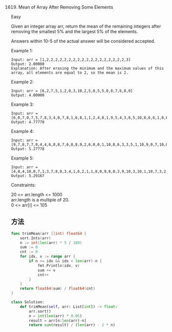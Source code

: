 1619. Mean of Array After Removing Some Elements


Easy


Given an integer array arr, return the mean of the remaining integers after removing the smallest 5% and the largest 5% of the elements.

Answers within 10-5 of the actual answer will be considered accepted.

 

Example 1:

```
Input: arr = [1,2,2,2,2,2,2,2,2,2,2,2,2,2,2,2,2,2,2,3]
Output: 2.00000
Explanation: After erasing the minimum and the maximum values of this array, all elements are equal to 2, so the mean is 2.
```

Example 2:

```
Input: arr = [6,2,7,5,1,2,0,3,10,2,5,0,5,5,0,8,7,6,8,0]
Output: 4.00000
```

Example 3:

```
Input: arr = [6,0,7,0,7,5,7,8,3,4,0,7,8,1,6,8,1,1,2,4,8,1,9,5,4,3,8,5,10,8,6,6,1,0,6,10,8,2,3,4]
Output: 4.77778
```

Example 4:

```
Input: arr = [9,7,8,7,7,8,4,4,6,8,8,7,6,8,8,9,2,6,0,0,1,10,8,6,3,3,5,1,10,9,0,7,10,0,10,4,1,10,6,9,3,6,0,0,2,7,0,6,7,2,9,7,7,3,0,1,6,1,10,3]
Output: 5.27778
```

Example 5:

```
Input: arr = [4,8,4,10,0,7,1,3,7,8,8,3,4,1,6,2,1,1,8,0,9,8,0,3,9,10,3,10,1,10,7,3,2,1,4,9,10,7,6,4,0,8,5,1,2,1,6,2,5,0,7,10,9,10,3,7,10,5,8,5,7,6,7,6,10,9,5,10,5,5,7,2,10,7,7,8,2,0,1,1]
Output: 5.29167
```
 

Constraints:

20 <= arr.length <= 1000   
arr.length is a multiple of 20.   
0 <= arr[i] <= 105


## 方法

```go
func trimMean(arr []int) float64 {
	sort.Ints(arr)
	n := int(len(arr) * 5 / 100)
	sum := 0
	cnt := 0
	for idx, v := range arr {
		if n <= idx && idx < len(arr)-n {
			fmt.Println(idx, v)
			sum += v
			cnt++
		}
	}
    return float64(sum) / float64(cnt)
}
```

```python
class Solution:
    def trimMean(self, arr: List[int]) -> float:
        arr.sort()
        n = int(len(arr) * 0.05)
        result = arr[n:len(arr)-n]
        return sum(result) / (len(arr) - 2 * n)
```